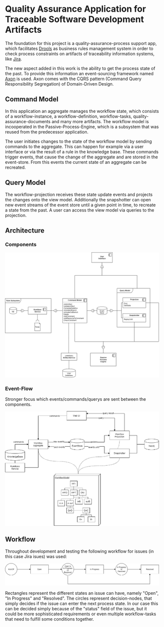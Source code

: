 # Quality Assurance Application for Traceable Software Development Artifacts

The foundation for this project is a quality-assurance-process support app, which facilitates [Drools](https://www.drools.org/) as business rules management system in order to check process constraints on artifacts of traceability information systems, like [Jira](https://www.atlassian.com/de/software/jira).

The new aspect added in this work is the ability to get the process state of the past.
To provide this information an event-sourcing framework named [Axon](https://axoniq.io/) is used.
Axon comes with the CQRS pattern (Command Query Responsibility Segregation) of Domain-Driven Design.

## Command Model
In this application an aggregate manages the workflow state, which consists of a workflow-instance, a workflow-definition, workflow-tasks, quality-assurance-documents and many more artifacts. The workflow model is incooperated in the Passive-Process-Engine, which is a subsystem that was reused from the predecessor application.

The user initiates changes to the state of the workflow model by sending commands to the aggregate. This can happen for example via a user interface or via the result of a rule in the knowledge base. These commands trigger events, that cause the change of the aggregate and are stored in the event-store. From this events the current state of an aggregate can be recreated.

## Query Model
The workflow-projection receives these state update events and projects the changes onto the view model. Additionally the snapshotter can open new event streams of the event store until a given point in time, to recreate a state from the past.
A user can access the view model via queries to the projection.

## Architecture
### Components

![](doc/components.png)

### Event-Flow
Stronger focus which events/commands/querys are sent between the components.

![](doc/architecture.PNG)

## Workflow
Throughout development and testing the following workflow for issues (in this case Jira isues) was used:


![](doc/workflow.png)


Rectangles represent the different states an issue can have, namely "Open", "In Progress" and "Resolved".
The circles represent decision-nodes, that simply decides if the issue can enter the next process state. In our case this can be decided simply because of the "status" field of the issue, but it could be more sophisticated requirements or even multiple workflow-tasks that need to fulfill some conditions together.

